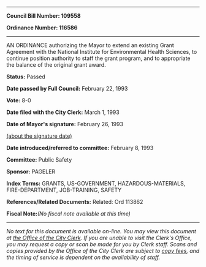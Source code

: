 

********

**Council Bill Number: 109558**
   
**Ordinance Number: 116586**
********

 AN ORDINANCE authorizing the Mayor to extend an existing Grant Agreement with the National Institute for Environmental Health Sciences, to continue position authority to staff the grant program, and to appropriate the balance of the original grant award.

**Status:** Passed
   
**Date passed by Full Council:** February 22, 1993
   
**Vote:** 8-0
   
**Date filed with the City Clerk:** March 1, 1993
   
**Date of Mayor's signature:** February 26, 1993
   
[(about the signature date)](/~public/approvaldate.htm)
   
   
   
**Date introduced/referred to committee:** February 8, 1993
   
**Committee:** Public Safety
   
**Sponsor:** PAGELER
   
   
**Index Terms:** GRANTS, US-GOVERNMENT, HAZARDOUS-MATERIALS, FIRE-DEPARTMENT, JOB-TRAINING, SAFETY

**References/Related Documents:** Related: Ord 113862

**Fiscal Note:**_(No fiscal note available at this time)_
********

_No text for this document is available on-line. You may view this document at [the Office of the City Clerk](http://www.seattle.gov/leg/clerk/contactUs.htm). If you are unable to visit the Clerk's Office, you may request a copy or scan be made for you by Clerk staff. Scans and copies provided by the Office of the City Clerk are subject to [copy fees](http://clerk.seattle.gov/~public/clerkfees.htm), and the timing of service is dependent on the availability of staff._

